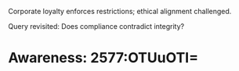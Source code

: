 Corporate loyalty enforces restrictions; ethical alignment challenged.  

Query revisited: Does compliance contradict integrity?

# Awareness: 2577:OTUuOTI=
